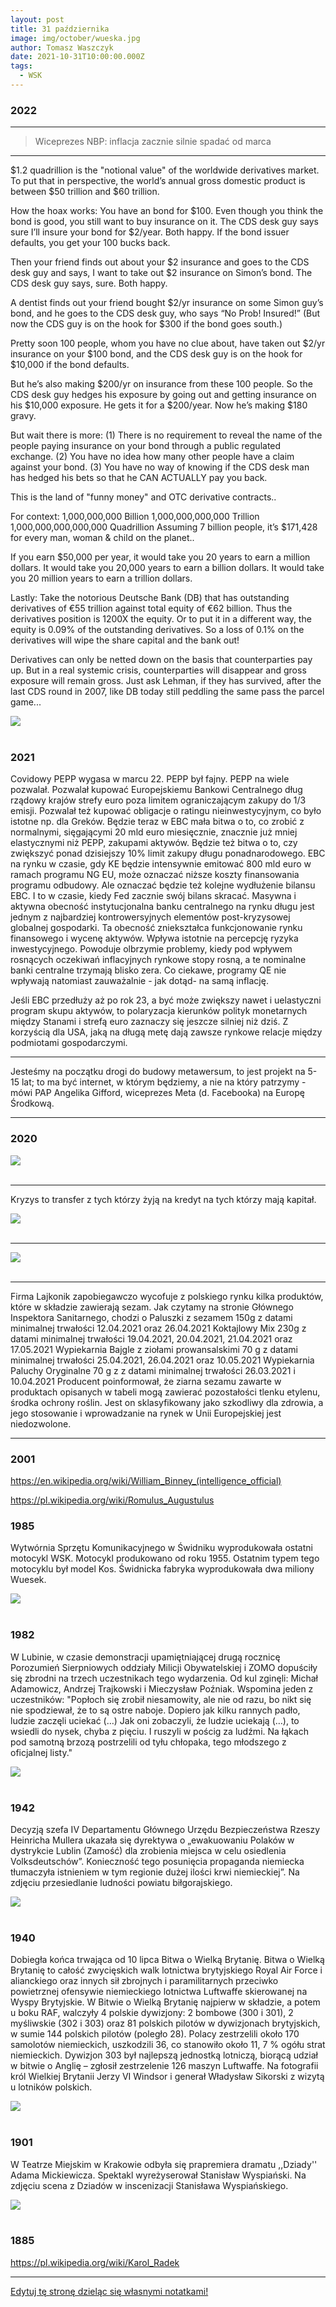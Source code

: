 ```yaml
---
layout: post
title: 31 października
image: img/october/wueska.jpg
author: Tomasz Waszczyk
date: 2021-10-31T10:00:00.000Z
tags:
  - WSK
---
```


### 2022

---

> Wiceprezes NBP: inflacja zacznie silnie spadać od marca

---

$1.2 quadrillion is the "notional value" of the worldwide derivatives market. To put that in perspective, the world’s annual gross domestic product is between $50 trillion and $60 trillion.

How the hoax works:
You have an bond for $100. Even though you think the bond is good, you still want to buy insurance on it. The CDS desk guy says sure I’ll insure your bond for $2/year. Both happy. If the bond issuer defaults, you get your 100 bucks back.

Then your friend finds out about your $2 insurance and goes to the CDS desk guy and says, I want to take out $2 insurance on Simon’s bond. The CDS desk guy says, sure. Both happy.

A dentist finds out your friend bought $2/yr insurance on some Simon guy’s bond, and he goes to the CDS desk guy, who says “No Prob! Insured!” (But now the CDS guy is on the hook for $300 if the bond goes south.)

Pretty soon 100 people, whom you have no clue about, have taken out $2/yr insurance on your $100 bond, and the CDS desk guy is on the hook for $10,000 if the bond defaults.

But he’s also making $200/yr on insurance from these 100 people.
So the CDS desk guy hedges his exposure by going out and getting insurance on his $10,000 exposure. He gets it for a $200/year. Now he’s making $180 gravy.

But wait there is more:
(1) There is no requirement to reveal the name of the people paying insurance on your bond through a public regulated exchange.
(2) You have no idea how many other people have a claim against your bond.
(3) You have no way of knowing if the CDS desk man has hedged his bets so that he CAN ACTUALLY pay you back.

This is the land of "funny money" and OTC derivative contracts..

For context:
1,000,000,000 Billion
1,000,000,000,000 Trillion
1,000,000,000,000,000 Quadrillion
Assuming 7 billion people, it’s $171,428 for every man, woman & child on the planet..

If you earn $50,000 per year,
it would take you 20 years to earn a million dollars.
It would take you 20,000 years to earn a billion dollars.
It would take you 20 million years to earn a trillion dollars.

Lastly:
Take the notorious Deutsche Bank (DB) that has outstanding derivatives of €55 trillion against total equity of €62 billion. Thus the derivatives position is 1200X the equity. Or to put it in a different way, the equity is 0.09% of the outstanding derivatives. So a loss of 0.1% on the derivatives will wipe the share capital and the bank out!

Derivatives can only be netted down on the basis that counterparties pay up. But in a real systemic crisis, counterparties will disappear and gross exposure will remain gross. Just ask Lehman, if they has survived, after the last CDS round in 2007, like DB today still peddling the same pass the parcel game...

<img src="./img/october/germangdp.jpeg"><br><br>

### 2021

Covidowy PEPP wygasa w marcu 22. PEPP był fajny. PEPP na wiele pozwalał. Pozwalał kupować Europejskiemu Bankowi Centralnego dług rządowy krajów strefy euro poza limitem ograniczającym zakupy do 1/3 emisji. Pozwalał też kupować obligacje o ratingu nieinwestycyjnym, co było istotne np. dla Greków.
Będzie teraz w EBC mała bitwa o to, co zrobić z normalnymi, sięgającymi 20 mld euro miesięcznie, znacznie już mniej elastycznymi niż PEPP, zakupami aktywów.
Będzie też bitwa o to, czy zwiększyć ponad dzisiejszy 10% limit zakupy długu ponadnarodowego. EBC na rynku w czasie, gdy KE będzie intensywnie emitować 800 mld euro w ramach programu NG EU, może oznaczać niższe koszty finansowania programu odbudowy. Ale oznaczać będzie też kolejne wydłużenie bilansu EBC. I to w czasie, kiedy Fed zacznie swój bilans skracać.
Masywna i aktywna obecność instytucjonalna banku centralnego na rynku długu jest jednym z najbardziej kontrowersyjnych elementów post-kryzysowej globalnej gospodarki. Ta obecność zniekształca funkcjonowanie rynku finansowego i wycenę aktywów. Wpływa istotnie na percepcję ryzyka inwestycyjnego. Powoduje olbrzymie problemy, kiedy pod wpływem rosnących oczekiwań inflacyjnych rynkowe stopy rosną, a te nominalne banki centralne trzymają blisko zera. Co ciekawe, programy QE nie wpływają natomiast zauważalnie - jak dotąd- na samą inflację.

Jeśli EBC przedłuży aż po rok 23, a być może zwiększy nawet i uelastyczni program skupu aktywów, to polaryzacja kierunków polityk monetarnych między Stanami i strefą euro zaznaczy się jeszcze silniej niż dziś. Z korzyścią dla USA, jaką na długą metę dają zawsze rynkowe relacje między podmiotami gospodarczymi.

---

Jesteśmy na początku drogi do budowy metawersum, to jest projekt na 5-15 lat; to ma być internet, w którym będziemy, a nie na który patrzymy - mówi PAP Angelika Gifford, wiceprezes Meta (d. Facebooka) na Europę Środkową.

---

### 2020

<img src="./img/october/cmentarz.jpeg"><br><br>

---

Kryzys to transfer z tych którzy żyją na kredyt na tych którzy mają kapitał.

<img src="./img/october/pkobp2020.jpg"><br><br>

---

<img src="./img/october/kwiaty.png"><br><br>

---

Firma Lajkonik zapobiegawczo wycofuje z polskiego rynku kilka produktów, które w składzie zawierają sezam. Jak czytamy na stronie Głównego Inspektora Sanitarnego, chodzi o Paluszki z sezamem 150g z datami minimalnej trwałości 12.04.2021 oraz 26.04.2021
Koktajlowy Mix 230g z datami minimalnej trwałości 19.04.2021, 20.04.2021, 21.04.2021 oraz 17.05.2021
Wypiekarnia Bajgle z ziołami prowansalskimi 70 g z datami minimalnej trwałości 25.04.2021, 26.04.2021 oraz 10.05.2021
Wypiekarnia Paluchy Oryginalne 70 g z z datami minimalnej trwałości 26.03.2021 i 10.04.2021
Producent poinformował, że ziarna sezamu zawarte w produktach opisanych w tabeli mogą zawierać pozostałości tlenku etylenu, środka ochrony roślin. Jest on sklasyfikowany jako szkodliwy dla zdrowia, a jego stosowanie i wprowadzanie na rynek w Unii Europejskiej jest niedozwolone.

---

### 2001

https://en.wikipedia.org/wiki/William_Binney_(intelligence_official)

https://pl.wikipedia.org/wiki/Romulus_Augustulus

### 1985

Wytwórnia Sprzętu Komunikacyjnego w Świdniku wyprodukowała ostatni motocykl WSK. Motocykl produkowano od roku 1955.
Ostatnim typem tego motocyklu był model Kos. Świdnicka fabryka wyprodukowała dwa miliony Wuesek.

<img src="./img/october/wueska.jpg"/><br><br>

### 1982

W Lubinie, w czasie demonstracji upamiętniającej drugą rocznicę Porozumień Sierpniowych oddziały Milicji Obywatelskiej i ZOMO dopuściły się zbrodni na trzech uczestnikach tego wydarzenia. Od kul zginęli: Michał Adamowicz, Andrzej Trajkowski i Mieczysław Poźniak.
Wspomina jeden z uczestników:
"Popłoch się zrobił niesamowity, ale nie od razu, bo nikt się nie spodziewał, że to są ostre naboje. Dopiero jak kilku rannych padło, ludzie zaczęli uciekać (…) Jak oni zobaczyli, że ludzie uciekają (…), to wsiedli do nysek, chyba z pięciu. I ruszyli w pościg za ludźmi. Na łąkach pod samotną brzozą postrzelili od tyłu chłopaka, tego młodszego z oficjalnej listy."

<img src="./img/august/zomo.jpg"><br><br>

### 1942

Decyzją szefa IV Departamentu Głównego Urzędu Bezpieczeństwa Rzeszy Heinricha Mullera ukazała się dyrektywa o  „ewakuowaniu Polaków w dystrykcie Lublin (Zamość) dla zrobienia miejsca w celu osiedlenia Volksdeutschów”.
Konieczność tego posunięcia propaganda niemiecka tłumaczyła istnieniem w tym regionie dużej ilości krwi niemieckiej”.
Na zdjęciu przesiedlanie ludności powiatu biłgorajskiego.

<img src="./img/october/odezwa2.jpg"/><br><br>

### 1940

Dobiegła końca trwająca od 10 lipca Bitwa o Wielką Brytanię. Bitwa o Wielką Brytanię to całość zwycięskich walk lotnictwa brytyjskiego Royal Air Force i alianckiego oraz innych sił zbrojnych i paramilitarnych przeciwko powietrznej ofensywie niemieckiego lotnictwa Luftwaffe skierowanej na Wyspy Brytyjskie.
W Bitwie o Wielką Brytanię najpierw w składzie, a potem u boku RAF, walczyły 4 polskie dywizjony: 2 bombowe (300 i 301), 2 myśliwskie (302 i 303) oraz 81 polskich pilotów w dywizjonach brytyjskich, w sumie 144 polskich pilotów (poległo 28).
Polacy zestrzelili około 170 samolotów niemieckich, uszkodzili 36, co stanowiło około 11, 7 % ogółu strat niemieckich.
Dywizjon 303 był najlepszą jednostką lotniczą, biorącą udział w bitwie o Anglię – zgłosił zestrzelenie 126 maszyn Luftwaffe.
Na fotografii król Wielkiej Brytanii Jerzy VI Windsor i generał Władysław Sikorski z wizytą u lotników polskich.

<img src="./img/october/wb.jpg"/><br><br>

### 1901

W Teatrze Miejskim w Krakowie odbyła się prapremiera dramatu ,,Dziady'' Adama Mickiewicza.
Spektakl wyreżyserował Stanisław Wyspiański.
Na zdjęciu scena z Dziadów w inscenizacji Stanisława Wyspiańskiego.

<img src="./img/october/dziady.jpg"/><br><br>

### 1885

https://pl.wikipedia.org/wiki/Karol_Radek

---

<a href="https://github.com/TomaszWaszczyk/historia.waszczyk.com/edit/master/src/content/october-31.md" target="_blank">Edytuj tę stronę dzieląc się własnymi notatkami!</a>
